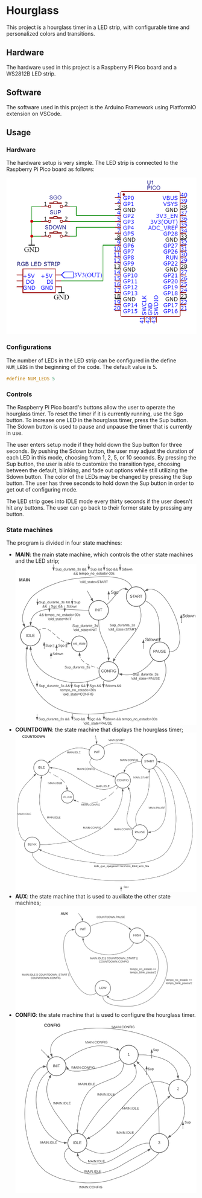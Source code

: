# Hourglass

This project is a hourglass timer in a LED strip, with configurable time and personalized colors and transitions.

## Hardware

The hardware used in this project is a Raspberry Pi Pico board and a WS2812B LED strip.

## Software

The software used in this project is the Arduino Framework using PlatformIO extension on VSCode.

## Usage

### Hardware

The hardware setup is very simple. The LED strip is connected to the Raspberry Pi Pico board as follows:

![Schematic of connections](/Lab1/Schematic_ACE_lab1_2023-11-08.png "Schematic of connections")

### Configurations

The number of LEDs in the LED strip can be configured in the define `NUM_LEDS` in the beginning of the code. The default value is 5.

```c++
#define NUM_LEDS 5
```

### Controls

The Raspberry Pi Pico board's buttons allow the user to operate the hourglass timer. To reset the timer if it is currently running, use the Sgo button. To increase one LED in the hourglass timer, press the Sup button. The Sdown button is used to pause and unpause the timer that is currently in use.

The user enters setup mode if they hold down the Sup button for three seconds. By pushing the Sdown button, the user may adjust the duration of each LED in this mode, choosing from 1, 2, 5, or 10 seconds. By pressing the Sup button, the user is able to customize the transition type, choosing between the default, blinking, and fade out options while still utilizing the Sdown button. The color of the LEDs may be changed by pressing the Sup button. The user has three seconds to hold down the Sup button in order to get out of configuring mode.

The LED strip goes into IDLE mode every thirty seconds if the user doesn't hit any buttons. The user can go back to their former state by pressing any button.

### State machines

The program is divided in four state machines:

- **MAIN**: the main state machine, which controls the other state machines and the LED strip;
![MAIN state machine](/Lab1/mainn.png "MAIN State machine")
- **COUNTDOWN**: the state machine that displays the hourglass timer;
![COUNTDOWN state machine](/Lab1/countdownn.png "COUNTDOWN State machine")
- **AUX**: the state machine that is used to auxiliate the other state machines;
![AUX state machine](/Lab1/auxx.png "AUX State machine")
- **CONFIG**: the state machine that is used to configure the hourglass timer.
![CONFIG state machine](/Lab1/configg.png "CONFIG State machine")


